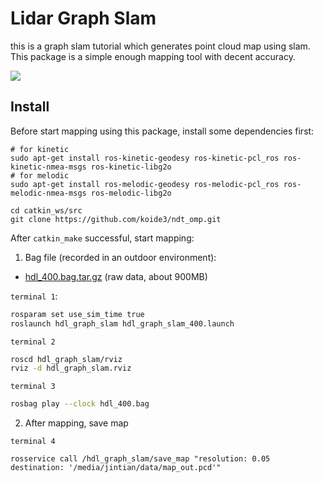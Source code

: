# Lidar Graph Slam

this is a graph slam tutorial which generates point cloud map using slam. This package is a simple enough mapping tool with decent accuracy.

![](https://s2.ax1x.com/2019/05/25/Vkfogx.md.png)

## Install

Before start mapping using this package, install some dependencies first:

```
# for kinetic
sudo apt-get install ros-kinetic-geodesy ros-kinetic-pcl_ros ros-kinetic-nmea-msgs ros-kinetic-libg2o
# for melodic
sudo apt-get install ros-melodic-geodesy ros-melodic-pcl_ros ros-melodic-nmea-msgs ros-melodic-libg2o

cd catkin_ws/src
git clone https://github.com/koide3/ndt_omp.git
```

After `catkin_make` successful, start mapping:

1. Bag file (recorded in an outdoor environment):
- [hdl_400.bag.tar.gz](http://www.aisl.cs.tut.ac.jp/databases/hdl_graph_slam/hdl_400.bag.tar.gz) (raw data, about 900MB)

`terminal 1`:
```bash
rosparam set use_sim_time true
roslaunch hdl_graph_slam hdl_graph_slam_400.launch
```
`terminal 2`
```bash
roscd hdl_graph_slam/rviz
rviz -d hdl_graph_slam.rviz
```
`terminal 3`
```bash
rosbag play --clock hdl_400.bag
```

2. After mapping, save map

`terminal 4`
```
rosservice call /hdl_graph_slam/save_map "resolution: 0.05
destination: '/media/jintian/data/map_out.pcd'"
```
